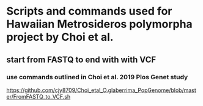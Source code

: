 # Scripts and commands used for Hawaiian Metrosideros polymorpha project by Choi et al.

## start from FASTQ to end with with VCF
### use commands outlined in Choi et al. 2019 Plos Genet study
https://github.com/cjy8709/Choi_etal_O.glaberrima_PopGenome/blob/master/FromFASTQ_to_VCF.sh

